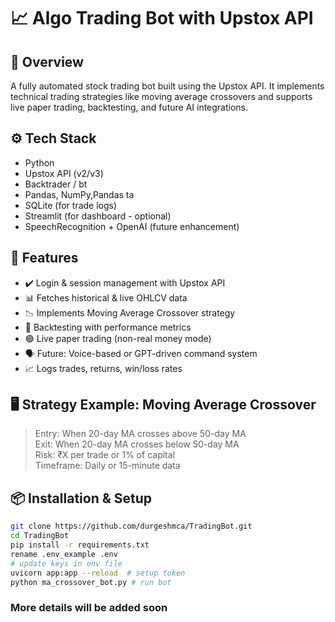 # 📈 Algo Trading Bot with Upstox API

## 🧠 Overview
A fully automated stock trading bot built using the Upstox API. It implements technical trading strategies like moving average crossovers and supports live paper trading, backtesting, and future AI integrations.

## ⚙️ Tech Stack
- Python
- Upstox API (v2/v3)
- Backtrader / bt
- Pandas, NumPy,Pandas ta
- SQLite (for trade logs)
- Streamlit (for dashboard - optional)
- SpeechRecognition + OpenAI (future enhancement)

## 🔑 Features
- ✔️ Login & session management with Upstox API
- 📊 Fetches historical & live OHLCV data
- 📉 Implements Moving Average Crossover strategy
- 🔁 Backtesting with performance metrics
- 🟢 Live paper trading (non-real money mode)
- 🗣️ Future: Voice-based or GPT-driven command system
- 📈 Logs trades, returns, win/loss rates

## 🖥️ Strategy Example: Moving Average Crossover

> Entry: When 20-day MA crosses above 50-day MA  
> Exit: When 20-day MA crosses below 50-day MA  
> Risk: ₹X per trade or 1% of capital  
> Timeframe: Daily or 15-minute data

## 📦 Installation & Setup
```bash
git clone https://github.com/durgeshmca/TradingBot.git
cd TradingBot
pip install -r requirements.txt
rename .env_example .env
# update keys in env file
uvicorn app:app --reload  # setup token
python ma_crossover_bot.py # run bot

```
### More details will be added soon
